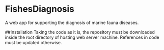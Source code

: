 # FishesDiagnosis

A web app for supporting the diagnosis of marine fauna diseases.

##Installation
Taking the code as it is, the repository must be downloaded inside the root directory of hosting web server machine.
References in code must be updated otherwise.